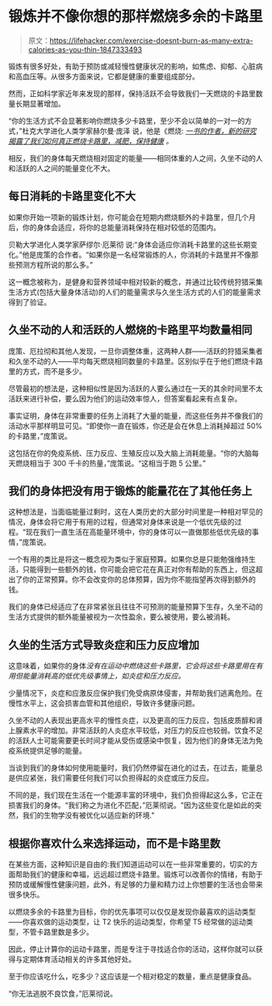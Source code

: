 # 锻炼并不像你想的那样燃烧多余的卡路里

> 原文：<https://lifehacker.com/exercise-doesnt-burn-as-many-extra-calories-as-you-thin-1847333493>

锻炼有很多好处，有助于预防或减轻慢性健康状况的影响，如焦虑、抑郁、心脏病和高血压等。从很多方面来说，它都是健康的重要组成部分。



然而，正如科学家近年来发现的那样，保持活跃不会导致我们一天燃烧的卡路里数量长期显著增加。

“你的生活方式不会显著影响你燃烧多少卡路里，至少不会以简单的一对一的方式，”杜克大学进化人类学家赫尔曼·庞泽 说，他是《燃烧: [*一书的作者，新的研究揭露了我们如何真正燃烧卡路里，减肥，保持健康*](https://www.penguinrandomhouse.com/books/603894/burn-by-herman-pontzer-phd/) *。*

相反，我们的身体每天燃烧相对固定的能量——相同体重的人之间，久坐不动的人和活跃的人之间的能量变化不大。

## **每日消耗的卡路里变化不大**

如果你开始一项新的锻炼计划，你可能会在短期内燃烧额外的卡路里，但几个月后，你的身体会适应，将你的总能量消耗保持在相对较低的范围内。

贝勒大学进化人类学家萨缪尔·厄莱彻 说:“身体会适应你消耗卡路里的这些长期变化。”他是庞策的合作者。“如果你是一名经常锻炼的人，你消耗的卡路里并不像那些预测方程所说的那么多。”

这一概念被称为，是健身和营养领域中相对较新的概念，并通过比较传统狩猎采集生活方式(包括大量身体活动)的人们的能量需求与久坐生活方式的人们的能量需求得到了验证。

## **久坐不动的人和活跃的人燃烧的卡路里平均数量相同**

庞策、厄拉彻和其他人发现，一旦你调整体重，这两种人群——活跃的狩猎采集者和久坐不动的人——平均每天燃烧相同数量的卡路里。区别似乎在于他们燃烧卡路里的方式，而不是多少。

尽管最初的想法是，这种相似性是因为活跃的人要么通过在一天的其余时间里不太活跃来进行补偿，要么因为他们的运动效率惊人，但答案看起来有点复杂。

事实证明，身体在非常重要的任务上消耗了大量的能量，而这些任务并不像我们的活动水平那样明显可见。“即使你一直在锻炼，你还是会在休息上消耗掉超过 50%的卡路里，”庞策说。

这包括在你的免疫系统、压力反应、生殖反应以及大脑上消耗能量。“你的大脑每天燃烧相当于 300 千卡的热量，”庞策说。“这相当于跑 5 公里。”

## 我们的身体把没有用于锻炼的能量花在了其他任务上

这种想法是，当面临能量过剩时，这在人类历史的大部分时间里是一种相对罕见的情况，身体会将它用于有用的过程，但通常对身体来说是一个低优先级的过程。“现在我们一直生活在高能量环境中，你的身体可以一直做那些低优先级的事情，”庞策说。

一个有用的类比是将这一概念视为类似于家庭预算。如果你总是只能勉强维持生活，只能得到一些额外的钱，你可能会把它花在真正对你有帮助的东西上，但这超出了你的正常预算。你不会改变你的总体预算，因为你不能指望再次得到额外的钱。

我们的身体已经适应了在非常紧张且往往不可预测的能量预算下生存，久坐不动的生活方式提供的额外能量被视为一次性盈余，要么被使用，要么被消耗。

## **久坐的生活方式导致炎症和压力反应增加**

这意味着，如果你的身体*没有在运动中燃烧这些卡路里，它会将这些卡路里用在有用但能量消耗高的低优先级事情上，如炎症和压力反应。*

少量情况下，炎症和应激反应保护我们免受病原体侵害，并帮助我们逃离危险。在慢性水平上，这会损害血管和其他组织，导致许多健康问题。

久坐不动的人表现出更高水平的慢性炎症，以及更高的压力反应，包括皮质醇和肾上腺素水平的增加。非常活跃的人炎症水平较低，对压力的反应也较弱。饮食不足的活跃人士可能需要更长时间才能从受伤或感染中恢复，因为他们的身体无法为免疫系统提供足够的能量。

当谈到我们的身体如何使用能量时，我们仍然停留在进化的过去，在过去，能量总是供应紧张，我们需要任何我们可以负担得起的炎症或压力反应。

不同的是，我们现在生活在一个能源丰富的环境中，我们负担得起这么多，它正在损害我们的身体。“我们称之为进化不匹配，”厄莱彻说。"因为这些变化是如此的突然，我们的生物学没有被优化以适应新的环境."

## 根据你喜欢什么来选择运动，而不是卡路里数

在某些方面，这种知识是自由的:我们知道运动可以在一些非常重要的，切实的方面帮助我们的健康和幸福，远远超过燃烧卡路里。锻炼可以改善你的情绪，有助于预防或缓解慢性健康问题，此外，有足够的力量和精力过上你想要的生活也会带来很多快乐。

以燃烧多余的卡路里为目标，你的优先事项可以仅仅是发现你最喜欢的运动类型——你喜欢做的运动类型，让 T2 快乐的运动类型，你希望 T5 经常做的运动类型，不管卡路里数是多少。

因此，停止计算你的运动卡路里，而是专注于寻找适合你的活动，这样你就可以获得与定期体育活动相关的许多其他好处。

至于你应该吃什么，吃多少？这应该是一个相对稳定的数量，重点是健康食品。

“你无法逃脱不良饮食，”厄莱彻说。